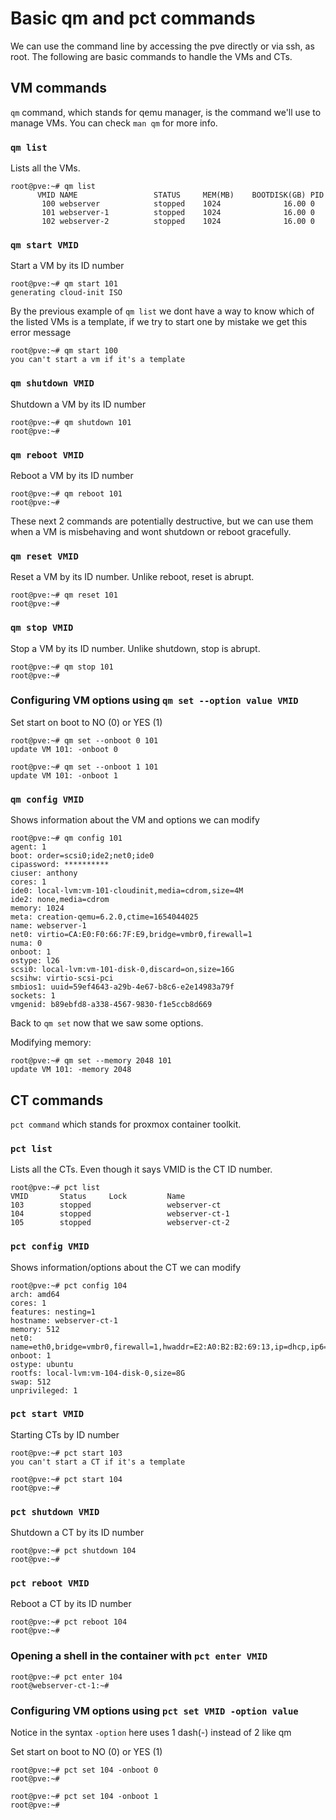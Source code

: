 # Basic qm and pct commands
We can use the command line by accessing the pve directly or via ssh, as root. The following are basic commands to handle the VMs and CTs.

## VM commands

`qm` command, which stands for qemu manager, is the command we'll use to manage VMs. You can check ` man qm ` for more info.

### ` qm list `
Lists all the VMs.
```
root@pve:~# qm list
      VMID NAME                 STATUS     MEM(MB)    BOOTDISK(GB) PID       
       100 webserver            stopped    1024              16.00 0         
       101 webserver-1          stopped    1024              16.00 0         
       102 webserver-2          stopped    1024              16.00 0    

```
### ` qm start VMID `
Start a VM by its ID number
```
root@pve:~# qm start 101
generating cloud-init ISO
```
By the previous example of ` qm list ` we dont have a way to know which of the listed VMs is a template, if we try to start one by mistake we get this error message
```
root@pve:~# qm start 100
you can't start a vm if it's a template
```
### ` qm shutdown VMID `
Shutdown a VM by its ID number
```
root@pve:~# qm shutdown 101
root@pve:~# 
```
### ` qm reboot VMID `
Reboot a VM by its ID number
```
root@pve:~# qm reboot 101
root@pve:~# 
```
These next 2 commands are potentially destructive, but we can use them when a VM is misbehaving and wont shutdown or reboot gracefully.

### ` qm reset VMID `
Reset a VM by its ID number. Unlike reboot, reset is abrupt.
```
root@pve:~# qm reset 101
root@pve:~# 
```

### ` qm stop VMID `
Stop a VM by its ID number. Unlike shutdown, stop is abrupt.
```
root@pve:~# qm stop 101
root@pve:~# 
```
### Configuring VM options using  ` qm set --option value VMID `

Set start on boot to NO (0) or YES (1)
```
root@pve:~# qm set --onboot 0 101
update VM 101: -onboot 0

root@pve:~# qm set --onboot 1 101
update VM 101: -onboot 1
```
### ` qm config VMID `
Shows information about the VM and options we can modify
```
root@pve:~# qm config 101
agent: 1
boot: order=scsi0;ide2;net0;ide0
cipassword: **********
ciuser: anthony
cores: 1
ide0: local-lvm:vm-101-cloudinit,media=cdrom,size=4M
ide2: none,media=cdrom
memory: 1024
meta: creation-qemu=6.2.0,ctime=1654044025
name: webserver-1
net0: virtio=CA:E0:F0:66:7F:E9,bridge=vmbr0,firewall=1
numa: 0
onboot: 1
ostype: l26
scsi0: local-lvm:vm-101-disk-0,discard=on,size=16G
scsihw: virtio-scsi-pci
smbios1: uuid=59ef4643-a29b-4e67-b8c6-e2e14983a79f
sockets: 1
vmgenid: b89ebfd8-a338-4567-9830-f1e5ccb8d669
```
Back to ` qm set ` now that we saw some options.

Modifying memory:
```
root@pve:~# qm set --memory 2048 101
update VM 101: -memory 2048
```

## CT commands
` pct command ` which stands for proxmox container toolkit.

### ` pct list `
Lists all the CTs. Even though it says VMID is the CT ID number.
```
root@pve:~# pct list
VMID       Status     Lock         Name                
103        stopped                 webserver-ct        
104        stopped                 webserver-ct-1      
105        stopped                 webserver-ct-2
```
### ` pct config VMID `
Shows information/options about the CT we can modify
```
root@pve:~# pct config 104
arch: amd64
cores: 1
features: nesting=1
hostname: webserver-ct-1
memory: 512
net0: name=eth0,bridge=vmbr0,firewall=1,hwaddr=E2:A0:B2:B2:69:13,ip=dhcp,ip6=dhcp,type=veth
onboot: 1
ostype: ubuntu
rootfs: local-lvm:vm-104-disk-0,size=8G
swap: 512
unprivileged: 1
```

### ` pct start VMID `
Starting CTs by ID number
```
root@pve:~# pct start 103
you can't start a CT if it's a template

root@pve:~# pct start 104
root@pve:~#
```
### ` pct shutdown VMID `
Shutdown a CT by its ID number
```
root@pve:~# pct shutdown 104
root@pve:~# 
```
### ` pct reboot VMID `
Reboot a CT by its ID number
```
root@pve:~# pct reboot 104
root@pve:~# 
```

### Opening a shell in the container with ` pct enter VMID `
```
root@pve:~# pct enter 104
root@webserver-ct-1:~# 
```
### Configuring VM options using  ` pct set VMID -option value `
Notice in the syntax `-option` here uses 1 dash(-) instead of 2 like qm

Set start on boot to NO (0) or YES (1)
```
root@pve:~# pct set 104 -onboot 0 
root@pve:~#

root@pve:~# pct set 104 -onboot 1
root@pve:~#
```
